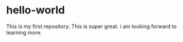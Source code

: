 # hello-world
This is my first repository. This is super great.
i am looking forward to learning more.
